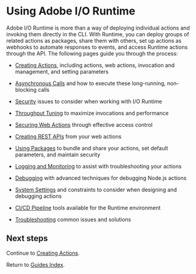 # Using Adobe I/O Runtime

Adobe I/O Runtime is more than a way of deploying individual actions and invoking them directly in the CLI. With Runtime, you can deploy groups of related actions as packages, share them with others, set up actions as webhooks to automate responses to events, and access Runtime actions through the API. The following pages guide you through the process:

* [Creating Actions](creating_actions.md), including actions, web actions, invocation and management, and setting parameters

* [Asynchronous Calls](asynchronous_calls.md) and how to execute these long-running, non-blocking calls

* [Security](security_general.md) issues to consider when working with I/O Runtime

* [Throughput Tuning](throughput_tuning.md) to maximize invocations and performance

* [Securing Web Actions](securing_web_actions.md) through effective access control

* [Creating REST APIs](creating_rest_apis.md) from your web actions

* [Using Packages](using_packages.md) to bundle and share your actions, set default parameters, and maintain security 

* [Logging and Monitoring](logging_monitoring.md) to assist with troubleshooting your actions

* [Debugging](debugging.md) with advanced techniques for debugging Node.js actions

* [System Settings](system_settings.md) and constraints to consider when designing and debugging actions

* [CI/CD Pipeline](ci-cd_pipeline.md) tools available for the Runtime environment

* [Troubleshooting](troubleshooting.md) common issues and solutions

## Next steps

Continue to [Creating Actions](creating_actions.md).

Return to [Guides Index](../index.md).

